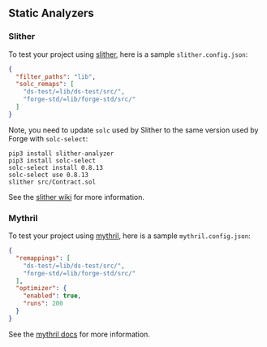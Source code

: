 ## Static Analyzers

### Slither

To test your project using [slither](https://github.com/crytic/slither), here is a sample `slither.config.json`:

```json
{
  "filter_paths": "lib",
  "solc_remaps": [
    "ds-test/=lib/ds-test/src/",
    "forge-std/=lib/forge-std/src/"
  ]
}
```

Note, you need to update `solc` used by Slither to the same version used by Forge with `solc-select`:
```ignore
pip3 install slither-analyzer
pip3 install solc-select
solc-select install 0.8.13
solc-select use 0.8.13
slither src/Contract.sol
```

See the [slither wiki](https://github.com/crytic/slither/wiki/Usage) for more information.

### Mythril

To test your project using [mythril](https://github.com/ConsenSys/mythril), here is a sample `mythril.config.json`:

```json
{
  "remappings": [
    "ds-test/=lib/ds-test/src/",
    "forge-std/=lib/forge-std/src/"
  ],
  "optimizer": {
    "enabled": true,
    "runs": 200
  }
}
```

See the [mythril docs](https://mythril-classic.readthedocs.io/en/master/) for more information.
